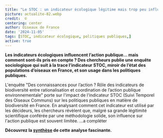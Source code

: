 ```yaml
--- 
title: "Le STOC : un indicateur écologique légitime mais trop peu influent"
picture: actualite-82.webp
credit:  © 
centering: center
author: Oiseaux de France
date: '2024-11-05'
tags: [STOC, indicateur écologique, politiques publiques,]
active: true
---
```

**Les indicateurs écologiques influencent l’action publique… mais comment sont-ils pris en compte ? Des chercheurs publie une enquête sociologique qui suit à la trace l’indicateur STOC, miroir de l’état des populations d’oiseaux en France, et son usage dans les politiques publiques.**

L'enquête "Des connaissances pour l’action ? Rôle des indicateurs de biodiversité entre rationalisation et coordination de l’action publique environnementale" porte sur l'impact de l'indicateur STOC (Suivi Temporel des Oiseaux Communs) sur les politiques publiques en matière de biodiversité en France. En analysant comment cet indicateur est utilisé par les décideurs, les chercheurs révèlent que, malgré sa grande légitimité scientifique conférée par une méthodologie solide, son influence sur l'action publique est souvent limitée. 
...a compléter

**Découvrez la [synthèse](https://www.vigienature.fr/fr/actualites/piste-stoc-3825) de cette analyse fascinante.**